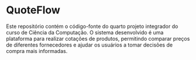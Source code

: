 # QuoteFlow
 Este repositório contém o código-fonte do quarto projeto integrador do curso de Ciência da Computação. O sistema desenvolvido é uma plataforma para realizar cotações de produtos, permitindo comparar preços de diferentes fornecedores e ajudar os usuários a tomar decisões de compra mais informadas.
